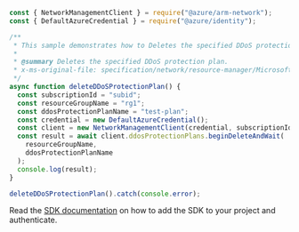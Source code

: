 ```javascript
const { NetworkManagementClient } = require("@azure/arm-network");
const { DefaultAzureCredential } = require("@azure/identity");

/**
 * This sample demonstrates how to Deletes the specified DDoS protection plan.
 *
 * @summary Deletes the specified DDoS protection plan.
 * x-ms-original-file: specification/network/resource-manager/Microsoft.Network/stable/2021-08-01/examples/DdosProtectionPlanDelete.json
 */
async function deleteDDoSProtectionPlan() {
  const subscriptionId = "subid";
  const resourceGroupName = "rg1";
  const ddosProtectionPlanName = "test-plan";
  const credential = new DefaultAzureCredential();
  const client = new NetworkManagementClient(credential, subscriptionId);
  const result = await client.ddosProtectionPlans.beginDeleteAndWait(
    resourceGroupName,
    ddosProtectionPlanName
  );
  console.log(result);
}

deleteDDoSProtectionPlan().catch(console.error);
```

Read the [SDK documentation](https://github.com/Azure/azure-sdk-for-js/blob/%40azure%2Farm-network_28.0.0/sdk/network/arm-network/README.md) on how to add the SDK to your project and authenticate.
